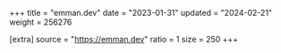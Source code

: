 +++
title = "emman.dev"
date = "2023-01-31"
updated = "2024-02-21"
weight = 256276

[extra]
source = "https://emman.dev"
ratio = 1
size = 250
+++
